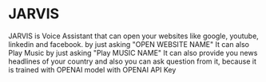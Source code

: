 # JARVIS
JARVIS is Voice Assistant that can open your websites like google, youtube, linkedin and facebook. by just asking "OPEN WEBSITE NAME"
It can also Play Music by just asking "Play MUSIC NAME"
It can also provide you news headlines of your country and also you can ask question from it, because it is trained with OPENAI model with OPENAI API Key

